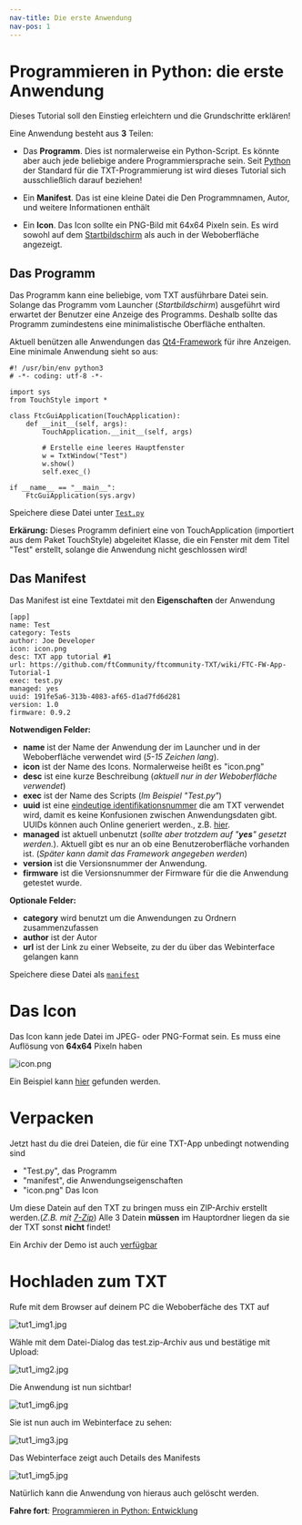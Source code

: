 ```yaml
---
nav-title: Die erste Anwendung
nav-pos: 1
---
```

# Programmieren in Python: die erste Anwendung

Dieses Tutorial soll den Einstieg erleichtern und die Grundschritte erklären!

Eine Anwendung besteht aus **3** Teilen:

 * Das **Programm**. Dies ist normalerweise ein Python-Script. Es könnte aber auch jede beliebige andere Programmiersprache sein. Seit [Python](https://www.python.org) der Standard für die TXT-Programmierung ist wird dieses Tutorial sich ausschließlich darauf beziehen!

 * Ein **Manifest**. Das ist eine kleine Datei die Den Programmnamen, Autor, und weitere Informationen enthält

 * Ein **Icon**. Das Icon sollte ein PNG-Bild mit 64x64 Pixeln sein. Es wird sowohl auf dem [Startbildschirm]( http://cfw.ftcommunity.de/ftcommunity-TXT/de/getting-started/usage.html) als auch in der Weboberfläche angezeigt.

## Das Programm

Das Programm kann eine beliebige, vom TXT ausführbare Datei sein. Solange das Programm vom Launcher (_Startbildschirm_) ausgeführt wird erwartet der Benutzer eine Anzeige des Programms. Deshalb sollte das Programm zumindestens eine minimalistische Oberfläche enthalten.

Aktuell benützen alle Anwendungen das [Qt4-Framework](http://www.qt.io/) für ihre Anzeigen. 
Eine minimale Anwendung sieht so aus:
```
#! /usr/bin/env python3
# -*- coding: utf-8 -*-

import sys
from TouchStyle import *

class FtcGuiApplication(TouchApplication):
    def __init__(self, args):
        TouchApplication.__init__(self, args)

        # Erstelle eine leeres Hauptfenster
        w = TxtWindow("Test")
        w.show()
        self.exec_()        

if __name__ == "__main__":
    FtcGuiApplication(sys.argv)
```

Speichere diese Datei unter [`Test.py`](https://raw.githubusercontent.com/ftCommunity/ftcommunity-apps/master/packages/app_tutorial_1/test.py)

**Erkärung:**
Dieses Programm definiert eine von TouchApplication (importiert aus dem Paket TouchStyle) abgeleitet Klasse, die ein Fenster mit dem Titel "Test" erstellt, solange die Anwendung nicht geschlossen wird!

## Das Manifest

Das Manifest ist eine Textdatei mit den **Eigenschaften** der Anwendung

```
[app]
name: Test
category: Tests
author: Joe Developer
icon: icon.png
desc: TXT app tutorial #1
url: https://github.com/ftCommunity/ftcommunity-TXT/wiki/FTC-FW-App-Tutorial-1
exec: test.py
managed: yes
uuid: 191fe5a6-313b-4083-af65-d1ad7fd6d281
version: 1.0
firmware: 0.9.2
```

**Notwendigen Felder:**

 * **name** ist der Name der Anwendung der im Launcher und in der Weboberfläche verwendet wird (_5-15 Zeichen lang_).
 * **icon** ist der Name des Icons. Normalerweise heißt es "icon.png"
 * **desc** ist eine kurze Beschreibung (_aktuell nur in der Weboberfläche verwendet_)
 * **exec** ist der Name des Scripts (_Im Beispiel "Test.py"_)
 * **uuid** ist eine [eindeutige identifikationsnummer](https://de.wikipedia.org/wiki/Universally_Unique_Identifier) die am TXT verwendet wird, damit es keine Konfusionen zwischen Anwendungsdaten gibt. UUIDs können auch Online generiert werden., z.B. [hier](https://www.famkruithof.net/uuid/uuidgen).
 * **managed** ist aktuell unbenutzt (_sollte aber trotzdem auf "**yes**" gesetzt werden._). Aktuell gibt es nur an ob eine Benutzeroberfläche vorhanden ist. (_Später kann damit das Framework angegeben werden_)
 * **version** ist die Versionsnummer der Anwendung.
 * **firmware** ist die Versionsnummer der Firmware für die die Anwendung getestet wurde.

**Optionale Felder:**

 * **category** wird benutzt um die Anwendungen zu Ordnern zusammenzufassen
 * **author** ist der Autor
 * **url** ist der Link zu einer Webseite, zu der du über das Webinterface gelangen kann

Speichere diese Datei als [`manifest`](https://raw.githubusercontent.com/ftCommunity/ftcommunity-apps/master/packages/app_tutorial_1/manifest)

# Das Icon

Das Icon kann jede Datei im JPEG- oder PNG-Format sein. Es muss eine Auflösung von **64x64** Pixeln haben

![icon.png](https://raw.githubusercontent.com/ftCommunity/ftcommunity-apps/master/packages/app_tutorial_1/icon.png)

Ein Beispiel kann [hier](https://raw.githubusercontent.com/ftCommunity/ftcommunity-apps/master/packages/app_tutorial_1/icon.png) gefunden werden.

# Verpacken

Jetzt hast du die drei Dateien, die für eine TXT-App unbedingt notwending sind

 * "Test.py", das Programm
 * "manifest", die Anwendungseigenschaften
 * "icon.png" Das Icon

Um diese Datein auf den TXT zu bringen muss ein ZIP-Archiv erstellt werden.(_Z.B. mit [7-Zip](http://www.7-zip.de/download.html)_) Alle 3 Datein **müssen** im Hauptordner liegen da sie der TXT sonst **nicht** findet! 

Ein Archiv der Demo ist auch [verfügbar](https://github.com/ftCommunity/ftcommunity-apps/raw/master/packages/app_tutorial_1.zip)

# Hochladen zum TXT

Rufe mit dem Browser auf deinem PC die Weboberfäche des TXT auf

![tut1_img1.jpg](../../../en/programming/python/tut1_img1.jpg)

Wähle mit dem Datei-Dialog das test.zip-Archiv aus und bestätige mit Upload:

![tut1_img2.jpg](../../../en/programming/python/tut1_img2.jpg)

Die Anwendung ist nun sichtbar!

![tut1_img6.jpg](../../../en/programming/python/tut1_img6.jpg)

Sie ist nun auch im Webinterface zu sehen:

![tut1_img3.jpg](../../../en/programming/python/tut1_img3.jpg)

Das Webinterface zeigt auch Details des Manifests

![tut1_img5.jpg](../../../en/programming/python/tut1_img5.jpg)

Natürlich kann die Anwendung von hieraus auch gelöscht werden.

**Fahre fort**: [Programmieren in Python: Entwicklung](tutorial-2.md)
